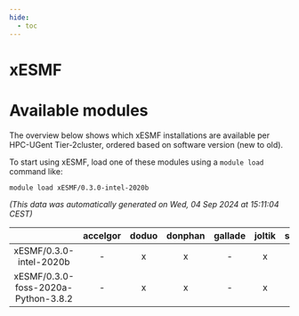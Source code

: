 ```yaml
---
hide:
  - toc
---
```


xESMF
=====

# Available modules


The overview below shows which xESMF installations are available per HPC-UGent Tier-2cluster, ordered based on software version (new to old).

To start using xESMF, load one of these modules using a `module load` command like:

```shell
module load xESMF/0.3.0-intel-2020b
```

*(This data was automatically generated on Wed, 04 Sep 2024 at 15:11:04 CEST)*  

| |accelgor|doduo|donphan|gallade|joltik|shinx|skitty|
| :---: | :---: | :---: | :---: | :---: | :---: | :---: | :---: |
|xESMF/0.3.0-intel-2020b|-|x|x|-|x|-|x|
|xESMF/0.3.0-foss-2020a-Python-3.8.2|-|x|x|-|x|-|x|
